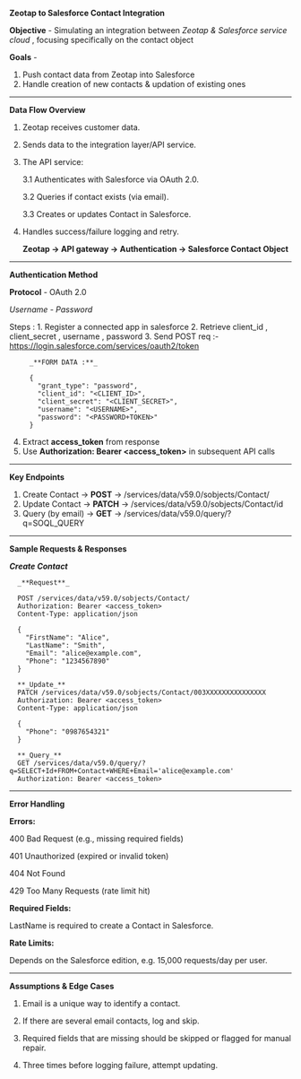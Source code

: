 **Zeotap to Salesforce Contact Integration**

**Objective** - Simulating an integration between _Zeotap & Salesforce service cloud_ , focusing specifically on the contact object 

**Goals** -
1. Push contact data from Zeotap into Salesforce
2. Handle creation of new contacts & updation of existing ones

----------------------------------------------------------------------------------------------

**Data Flow Overview** 
1. Zeotap receives customer data.
2. Sends data to the integration layer/API service.
3. The API service:
   
    3.1 Authenticates with Salesforce via OAuth 2.0.
   
    3.2 Queries if contact exists (via email).
   
    3.3 Creates or updates Contact in Salesforce.
   
5. Handles success/failure logging and retry.

   **Zeotap -> API gateway -> Authentication -> Salesforce Contact Object**

----------------------------------------------------------------------------------------------

   **Authentication Method**
   
   **Protocol** - OAuth 2.0
   
   _Username - Password_

   Steps :
      1. Register a connected app in salesforce
      2. Retrieve client_id , client_secret , username , password
      3. Send POST req :- https://login.salesforce.com/services/oauth2/token
  
         _**FORM DATA :**_
         
         {
           "grant_type": "password",
           "client_id": "<CLIENT_ID>",
           "client_secret": "<CLIENT_SECRET>",
           "username": "<USERNAME>",
           "password": "<PASSWORD+TOKEN>"
         }
         
   4. Extract **access_token** from response
   5. Use **Authorization: Bearer <access_token>** in subsequent API calls

----------------------------------------------------------------------------------------------

   **Key Endpoints**

   1. Create Contact -> **POST** -> /services/data/v59.0/sobjects/Contact/
   2. Update Contact -> **PATCH** -> /services/data/v59.0/sobjects/Contact/id
   3. Query (by email) -> **GET** -> /services/data/v59.0/query/?q=SOQL_QUERY

   ----------------------------------------------------------------------------------------------

   **Sample Requests & Responses** 

   _**Create Contact**_
   
      _**Request**_
     
      POST /services/data/v59.0/sobjects/Contact/
      Authorization: Bearer <access_token>
      Content-Type: application/json
      
      {
        "FirstName": "Alice",
        "LastName": "Smith",
        "Email": "alice@example.com",
        "Phone": "1234567890"
      }

      **_Update_**
      PATCH /services/data/v59.0/sobjects/Contact/003XXXXXXXXXXXXXXX
      Authorization: Bearer <access_token>
      Content-Type: application/json
      
      {
        "Phone": "0987654321"
      }

      **_Query_**
      GET /services/data/v59.0/query/?q=SELECT+Id+FROM+Contact+WHERE+Email='alice@example.com'
      Authorization: Bearer <access_token>

----------------------------------------------------------------------------------------------

**Error Handling**

**Errors:**

400 Bad Request (e.g., missing required fields)

401 Unauthorized (expired or invalid token)

404 Not Found

429 Too Many Requests (rate limit hit)

**Required Fields:**

LastName is required to create a Contact in Salesforce.

**Rate Limits:**

Depends on the Salesforce edition, e.g. 15,000 requests/day per user.

----------------------------------------------------------------------------------------------

**Assumptions & Edge Cases**

   1. Email is a unique way to identify a contact.
   
   2. If there are several email contacts, log and skip.
   
   3. Required fields that are missing should be skipped or flagged for manual repair.
   
   4. Three times before logging failure, attempt updating.
